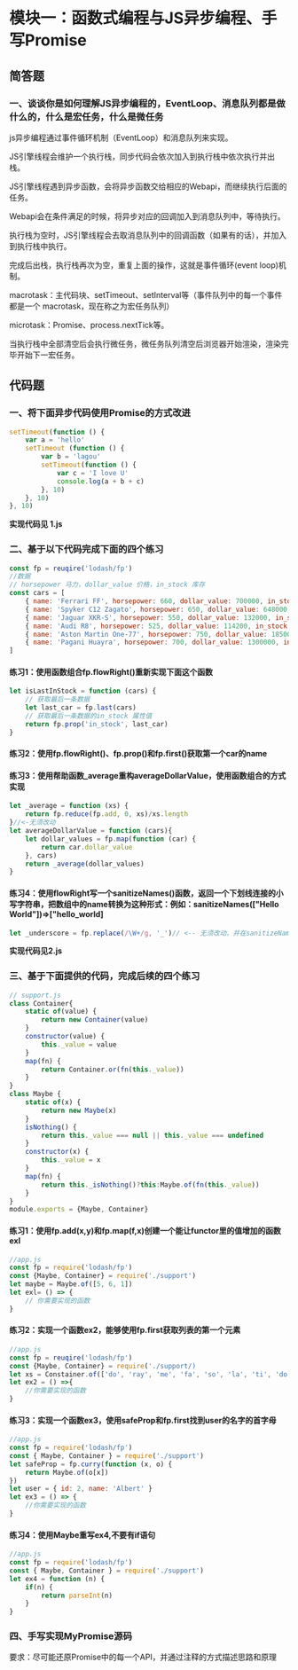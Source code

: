 # 模块一：函数式编程与JS异步编程、手写Promise

## 简答题

### 一、谈谈你是如何理解JS异步编程的，EventLoop、消息队列都是做什么的，什么是宏任务，什么是微任务
js异步编程通过事件循环机制（EventLoop）和消息队列来实现。

JS引擎线程会维护一个执行栈，同步代码会依次加入到执行栈中依次执行并出栈。

JS引擎线程遇到异步函数，会将异步函数交给相应的Webapi，而继续执行后面的任务。

Webapi会在条件满足的时候，将异步对应的回调加入到消息队列中，等待执行。

执行栈为空时，JS引擎线程会去取消息队列中的回调函数（如果有的话），并加入到执行栈中执行。

完成后出栈，执行栈再次为空，重复上面的操作，这就是事件循环(event loop)机制。

macrotask：主代码块、setTimeout、setInterval等（事件队列中的每一个事件都是一个 macrotask，现在称之为宏任务队列）

microtask：Promise、process.nextTick等。

当执行栈中全部清空后会执行微任务，微任务队列清空后浏览器开始渲染，渲染完毕开始下一宏任务。

## 代码题

### 一、将下面异步代码使用Promise的方式改进

``` javascript
setTimeout(function () {
    var a = 'hello'
    setTimeout (function () {
        var b = 'lagou'
        setTimeout(function () {
            var c = 'I love U'
            console.log(a + b + c)
        }, 10)
    }, 10)
}, 10)
```
**实现代码见 1.js**

### 二、基于以下代码完成下面的四个练习

``` javascript
const fp = reuqire('lodash/fp')
//数据
// horsepower 马力，dollar_value 价格，in_stock 库存
const cars = [
    { name: 'Ferrari FF', horsepower: 660, dollar_value: 700000, in_stock: true},
    { name: 'Spyker C12 Zagato', horsepower: 650, dollar_value: 648000, in_stock: false},
    { name: 'Jaguar XKR-S', horsepower: 550, dollar_value: 132000, in_stock: false},
    { name: 'Audi R8', horsepower: 525, dollar_value: 114200, in_stock: false},
    { name: 'Aston Martin One-77', horsepower: 750, dollar_value: 1850000, in_stock: true},
    { name: 'Pagani Huayra', horsepower: 700, dollar_value: 1300000, in_stock: false}
]
```

#### 练习1：使用函数组合fp.flowRight()重新实现下面这个函数

``` javascript
let isLastInStock = function (cars) {
    // 获取最后一条数据
    let last_car = fp.last(cars)
    // 获取最后一条数据的in_stock 属性值
    return fp.prop('in_stock', last_car)
}
```

#### 练习2：使用fp.flowRight()、fp.prop()和fp.first()获取第一个car的name

#### 练习3：使用帮助函数_average重构averageDollarValue，使用函数组合的方式实现

``` javascript
let _average = function (xs) {
    return fp.reduce(fp.add, 0, xs)/xs.length
}//<-无须改动
let averageDollarValue = function (cars){
    let dollar_values = fp.map(function (car) {
        return car.dollar_value
    }, cars)
    return _average(dollar_values)
}
```

#### 练习4：使用flowRight写一个sanitizeNames()函数，返回一个下划线连接的小写字符串，把数组中的name转换为这种形式：例如：sanitizeNames(["Hello World"])=>["hello_world]

``` javascript
let _underscore = fp.replace(/\W+/g, '_')// <-- 无须改动，并在sanitizeNames中使用它
```

**实现代码见2.js**

### 三、基于下面提供的代码，完成后续的四个练习

``` javascript
// support.js
class Container{
    static of(value) {
        return new Container(value)
    }
    constructor(value) {
        this._value = value
    }
    map(fn) {
        return Container.or(fn(this._value))
    }
}
class Maybe {
    static of(x) {
        return new Maybe(x)
    }
    isNothing() {
        return this._value === null || this._value === undefined
    }
    constructor(x) {
        this._value = x
    }
    map(fn) {
        return this._isNothing()?this:Maybe.of(fn(this._value))
    }
}
module.exports = {Maybe, Container}
```

#### 练习1：使用fp.add(x,y)和fp.map(f,x)创建一个能让functor里的值增加的函数exl

``` javascript
//app.js
const fp = require('lodash/fp')
const {Maybe, Container} = require('./support')
let maybe = Maybe.of([5, 6, 1])
let exl= () => {
    // 你需要实现的函数
}
```

#### 练习2：实现一个函数ex2，能够使用fp.first获取列表的第一个元素

``` javascript
//app.js
const fp = reuqire('lodash/fp')
const {Maybe, Container} = require('./support/)
let xs = Constainer.of(['do', 'ray', 'me', 'fa', 'so', 'la', 'ti', 'do'])
let ex2 = () =>{
    //你需要实现的函数
}
```

#### 练习3：实现一个函数ex3，使用safeProp和fp.first找到user的名字的首字母

``` javascript
//app.js
const fp = require('lodash/fp')
const { Maybe, Container } = require('./support')
let safeProp = fp.curry(function (x, o) {
    return Maybe.of(o[x])
})
let user = { id: 2, name: 'Albert' }
let ex3 = () => {
    //你需要实现的函数
}
```

#### 练习4：使用Maybe重写ex4,不要有if语句

``` javascript
//app.js
const fp = require('lodash/fp')
const { Maybe, Container } = require('./support')
let ex4 = function (n) {
    if(n) {
        return parseInt(n)
    }
}
```

### 四、手写实现MyPromise源码
要求：尽可能还原Promise中的每一个API，并通过注释的方式描述思路和原理